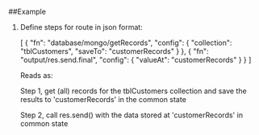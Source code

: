 ##Example

1) Define steps for route in json format:

	[
		{
			"fn": "database/mongo/getRecords",
			"config":
			{
				"collection": "tblCustomers",
				"saveTo": "customerRecords"
			}
		},
		{
			"fn": "output/res.send.final",
			"config":
			{
				"valueAt": "customerRecords"
			}
		}
	]
	
	Reads as:
	
	Step 1, get (all) records for the tblCustomers collection and save the results to 'customerRecords' in the common state
	
	Step 2, call res.send() with the data stored at 'customerRecords' in common state
